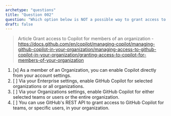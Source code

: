 ```yaml
---
archetype: "questions"
title: "Question 002"
question: "Which option below is NOT a possible way to grant access to Copilot for members of an organization?"
draft: false
---
```


> Article Grant access to Copilot for members of an organization -https://docs.github.com/en/copilot/managing-copilot/managing-github-copilot-in-your-organization/managing-access-to-github-copilot-in-your-organization/granting-access-to-copilot-for-members-of-your-organization


1. [x] As a member of an Organization, you can enable Copilot directly from your account settings.
1. [ ] Via your Enterprise settings, enable GitHub Copilot for selected organizations or  all organizations.
1. [ ] Via your Organizations settings, enable GitHub Copilot for either selected teams or users or the entire organization.
1. [ ] You can use GitHub's REST API to grant access to GitHub Copilot for teams, or specific users, in your organization.
